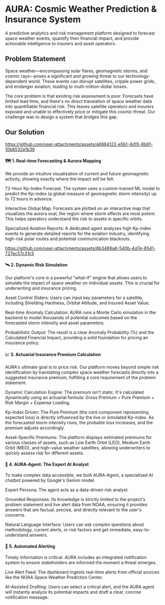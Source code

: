 
# AURA: Cosmic Weather Prediction & Insurance System

A predictive analytics and risk management platform designed to forecast space weather events, quantify their financial impact, and provide actionable intelligence to insurers and asset operators.

## Problem Statement
Space weather—encompassing solar flares, geomagnetic storms, and cosmic rays—poses a significant and growing threat to our technology-dependent world. These events can disrupt satellites, cripple power grids, and endanger aviation, leading to multi-million-dollar losses.

The core problem is that existing risk assessment is poor. Forecasts have limited lead time, and there's no direct translation of space weather data into quantifiable financial risk. This leaves satellite operators and insurers exposed and unable to effectively price or mitigate this cosmic threat. Our challenge was to design a system that bridges this gap.

## Our Solution

https://github.com/user-attachments/assets/a6884122-e5b1-4d15-8b81-10b8532e1b39


#### 🗺️ 1. Real-time Forecasting & Aurora Mapping
We provide an intuitive visualization of current and future geomagnetic activity, showing exactly where the impact will be felt.

72-Hour Kp-Index Forecast: The system uses a custom-trained ML model to predict the Kp-index (a global measure of geomagnetic storm intensity) up to 72 hours in advance.

Interactive Global Map: Forecasts are plotted on an interactive map that visualizes the aurora oval, the region where storm effects are most potent. This helps operators understand the risk to assets in specific orbits.

Specialized Aviation Reports: A dedicated agent analyzes high Kp-index events to generate detailed reports for the aviation industry, identifying high-risk polar routes and potential communication blackouts.

https://github.com/user-attachments/assets/6b3489a8-540b-4d7e-8541-727ec57c31c5

#### 🛰️ 2. Dynamic Risk Simulation
Our platform's core is a powerful "what-if" engine that allows users to simulate the impact of space weather on individual assets. This is crucial for underwriting and insurance pricing.

Asset Control Sliders: Users can input key parameters for a satellite, including Shielding Hardness, Orbital Altitude, and Insured Asset Value.

Real-time Anomaly Calculation: AURA runs a Monte Carlo simulation in the backend to model thousands of potential outcomes based on the forecasted storm intensity and asset parameters.

Probabilistic Output: The result is a clear Anomaly Probability (%) and the Calculated Financial Impact, providing a solid foundation for pricing an insurance policy.

#### 📈 3. Actuarial Insurance Premium Calculation
AURA's ultimate goal is to price risk. Our platform moves beyond simple risk identification by translating complex space weather forecasts directly into a suggested insurance premium, fulfilling a core requirement of the problem statement.

Dynamic Calculation Engine: The premium isn't static. It's calculated dynamically using an actuarial formula: Gross Premium = Pure Premium + Risk Margin + Expense Loading.

Kp-Index Driven: The Pure Premium (the core component representing expected loss) is directly influenced by the live or simulated Kp-index. As the forecasted storm intensity rises, the probable loss increases, and the premium adjusts accordingly.

Asset-Specific Premiums: The platform displays estimated premiums for various classes of assets, such as Low Earth Orbit (LEO), Medium Earth Orbit (MEO), and high-value weather satellites, allowing underwriters to quickly assess risk for different assets.

#### 🤖 4. AURA-Agent: The Expert AI Analyst
To make complex data accessible, we built AURA-Agent, a specialized AI chatbot powered by Google's Gemini model.

Expert Persona: The agent acts as a data-driven risk analyst.

Grounded Responses: Its knowledge is strictly limited to the project's problem statement and live alert data from NOAA, ensuring it provides answers that are factual, precise, and directly relevant to the user's concerns.

Natural Language Interface: Users can ask complex questions about methodology, current alerts, or risk factors and get immediate, easy-to-understand answers.

#### 📲 5. Automated Alerting 
Timely information is critical. AURA includes an integrated notification system to ensure stakeholders are informed the moment a threat emerges.

Live Alert Feed: The dashboard ingests real-time alerts from official sources like the NOAA Space Weather Prediction Center.

AI-Assisted Drafting: Users can select a critical alert, and the AURA agent will instantly analyze its potential impacts and draft a clear, concise notification message.



